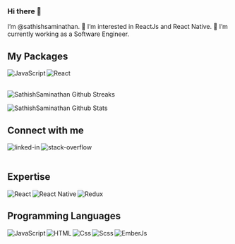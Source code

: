 ### Hi there 👋 

I’m @sathishsaminathan.
👀 I’m interested in ReactJs and React Native.
🌱 I’m currently working as a Software Engineer.

## My Packages
[<img align="left" alt="JavaScript" src="https://img.shields.io/badge/jarvis_f-%23ED8B00.svg?style=for-the-badge&logo=javascript&logoColor=white"/>](https://www.npmjs.com/package/jarvis-f/)
[<img align="left" alt="React" src="https://img.shields.io/badge/react_switch_pro-%2320232a.svg?style=for-the-badge&logo=react&logoColor=%2361DAFB"/>](https://www.npmjs.com/package/react-switch-pro/)

<br>
<br>
  
![SathishSaminathan Github Streaks](https://github-readme-streak-stats.herokuapp.com/?user=sathishsaminathan&fire=eb1b0c&ring=eb1b0c&currStreakLabel=eb1b0c)

  
![SathishSaminathan Github Stats](https://github-readme-stats.vercel.app/api?username=sathishsaminathan&show_icons=true&count_private=true&include_all_commits=true&title_color=eb1b0c&icon_color=eb1b0c)
  

## Connect with me

[<img align="left" alt="linked-in" src="https://img.shields.io/badge/linkedin-%230077B5.svg?&style=for-the-badge&logo=linkedin&logoColor=white" />](https://in.linkedin.com/in/sathish-saminathan-0a9684124/)
[<img align="left" alt="stack-overflow" src="https://img.shields.io/badge/stack%20overflow-FE7A16?logo=stack-overflow&logoColor=white&style=for-the-badge" />](https://stackoverflow.com/users/8307090/sathish-swaminathan)
<br>
<br>

## Expertise
<img align="left" alt="React" src="https://img.shields.io/badge/react-%2320232a.svg?style=for-the-badge&logo=react&logoColor=%2361DAFB"/>
<img align="left" alt="React Native" src="https://img.shields.io/badge/react_native-%2361DAFB.svg?style=for-the-badge&logo=react&logoColor=%23ffffff"/>
<img  alt="Redux" src="https://img.shields.io/badge/redux-%23593d88.svg?style=for-the-badge&logo=redux&logoColor=white"/>

## Programming Languages

<img align="left" alt="JavaScript" src="https://img.shields.io/badge/javascript-%23323330.svg?style=for-the-badge&logo=javascript&logoColor=%23F7DF1E"/>
<img align="left" alt="HTML" src="https://img.shields.io/badge/HTML-%23FA7343.svg?style=for-the-badge&logo=html&logoColor=white"/>
<img align="left" alt="Css" src="https://img.shields.io/badge/Css-%230095D5.svg?style=for-the-badge&logo=html&logoColor=white"/>
<img align="left" alt="Scss" src="https://img.shields.io/badge/Scss%20-%2343853D.svg?&style=for-the-badge&logo=html&logoColor=white" />
<img align="left" alt="EmberJs" src="https://img.shields.io/badge/EmberJs-%23ED8B00.svg?style=for-the-badge&logo=html&logoColor=white"/>

<br>
<br>

<!-- 
**SathishSaminathan/SathishSaminathan** is a ✨ _special_ ✨ repository because its `README.md` (this file) appears on your GitHub profile.

Here are some ideas to get you started:

- 🔭 I’m currently working on ...
- 🌱 I’m currently learning ...
- 👯 I’m looking to collaborate on ...
- 🤔 I’m looking for help with ...
- 💬 Ask me about ...
- 📫 How to reach me: ...
- 😄 Pronouns: ...
- ⚡ Fun fact: ...

 -->
